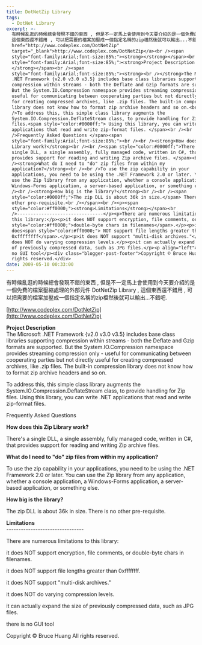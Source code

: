 ```yaml
---
title: DotNetZip Library
tags:
  - DotNet Library
excerpt: >-
  有時候亂逛的時候總會發現不錯的東西 , 但是不一定馬上會使用到今天要介紹的是一個免費的檔案壓縮處理的外部元件 DotNetZip Library ,
  這個東西還不錯用 , 可以把需要的檔案加壓成一個指定名稱的zip檔然後就可以輸出...不錯吧.<br /><br /><br /><a
  href="http://www.codeplex.com/DotNetZip"
  target="_blank">http://www.codeplex.com/DotNetZip</a><br /><span
  style="font-family:Arial;font-size:85%;"><strong></strong></span><br /><span
  style="font-family:Arial;font-size:85%;"><strong>Project Description
  </strong></span><br /><span
  style="font-family:Arial;font-size:85%;"><strong><br /></strong>The Microsoft
  .NET Framework {v2.0 v3.0 v3.5} includes base class libraries supporting
  compression within streams - both the Deflate and Gzip formats are supported.
  But the System.IO.Compression namespace provides streaming compression only -
  useful for communicating between cooperating parties but not directly useful
  for creating compressed archives, like .zip files. The built-in compression
  library does not know how to format zip archive headers and so on.<br /><br
  />To address this, this simple class library augments the
  System.IO.Compression.DeflateStream class, to provide handling for Zip
  files.<span style="color:#0000ff;"> Using this library, you can write .NET
  applications that read and write zip-format files. </span><br /><br
  />Frequently Asked Questions </span><span
  style="font-family:Arial;font-size:85%;"><br /><br /><strong>How does this Zip
  Library work?</strong><br /><br /><span style="color:#0000ff;">There's a
  single DLL, a single assembly, fully managed code, written in C#, that
  provides support for reading and writing Zip archive files. </span><br /><br
  /><strong>What do I need to "do" zip files from within my
  application?</strong><br /><br />To use the zip capability in your
  applications, you need to be using the .NET Framework 2.0 or later. You can
  use the Zip library from any application, whether a console application, a
  Windows-Forms application, a server-based application, or something else.<br
  /><br /><strong>How big is the library?</strong><br /><br /><span
  style="color:#0000ff;">The zip DLL is about 36k in size.</span> There is no
  other pre-requisite.<br /></span><br /><p><span
  style="color:#ff0000;"><strong>Limitations</strong></span><br
  />--------------------------------</p><p>There are numerous limitations to
  this library:</p><p>it does NOT support encryption, file comments, or <span
  style="color:#ff0000;">double-byte chars in filenames</span>.</p><p>it
  does<span style="color:#ff0000;"> NOT support file lengths greater than
  0xffffffff</span>.</p><p>it does NOT support "multi-disk archives."</p><p>it
  does NOT do varying compression levels.</p><p>it can actually expand the size
  of previously compressed data, such as JPG files.</p><p align="left">there is
  no GUI tool</p><div class="blogger-post-footer">Copyright © Bruce Huang All
  rights reserved.</div>
date: 2009-05-10 00:33:00
---
```


有時候亂逛的時候總會發現不錯的東西 , 但是不一定馬上會使用到今天要介紹的是一個免費的檔案壓縮處理的外部元件 DotNetZip Library , 這個東西還不錯用 , 可以把需要的檔案加壓成一個指定名稱的zip檔然後就可以輸出...不錯吧.  
  
  
[http://www.codeplex.com/DotNetZip](http://www.codeplex.com/DotNetZip)  
  
**Project Description**  
The Microsoft .NET Framework {v2.0 v3.0 v3.5} includes base class libraries supporting compression within streams - both the Deflate and Gzip formats are supported. But the System.IO.Compression namespace provides streaming compression only - useful for communicating between cooperating parties but not directly useful for creating compressed archives, like .zip files. The built-in compression library does not know how to format zip archive headers and so on.  
  
To address this, this simple class library augments the System.IO.Compression.DeflateStream class, to provide handling for Zip files. Using this library, you can write .NET applications that read and write zip-format files.  
  
Frequently Asked Questions  
  
**How does this Zip Library work?**  
  
There's a single DLL, a single assembly, fully managed code, written in C#, that provides support for reading and writing Zip archive files.  
  
**What do I need to "do" zip files from within my application?**  
  
To use the zip capability in your applications, you need to be using the .NET Framework 2.0 or later. You can use the Zip library from any application, whether a console application, a Windows-Forms application, a server-based application, or something else.  
  
**How big is the library?**  
  
The zip DLL is about 36k in size. There is no other pre-requisite.  
  

**Limitations**  
\--------------------------------

There are numerous limitations to this library:

it does NOT support encryption, file comments, or double-byte chars in filenames.

it does NOT support file lengths greater than 0xffffffff.

it does NOT support "multi-disk archives."

it does NOT do varying compression levels.

it can actually expand the size of previously compressed data, such as JPG files.

there is no GUI tool

Copyright © Bruce Huang All rights reserved.
<!-- more -->
